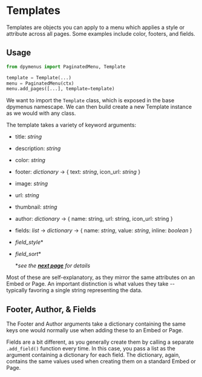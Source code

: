 # Templates

Templates are objects you can apply to a menu which applies a style or attribute across all pages. Some examples include color, footers, and fields.

## Usage

```python
from dpymenus import PaginatedMenu, Template

template = Template(...)
menu = PaginatedMenu(ctx)
menu.add_pages([...], template=template)
```

We want to import the `Template` class, which is exposed in the base dpymenus namescape. We can then build create a new Template instance as we would with any class.

The template takes a variety of keyword arguments:

- title: *string*
- description: *string*
- color: *string*
- footer: *dictionary* -> { text: *string*, icon_url: *string* }
- image: *string*
- url: *string*
- thumbnail: *string*
- author: *dictionary* -> { name: string, url: string, icon_url: string }
- fields: *list* -> *dictionary* -> { name: *string*, value: *string*, inline: *boolean* }
- *field_style**
- *field_sort**

    **see the **[next page](./field_overrides.md)** for details*

Most of these are self-explanatory, as they mirror the same attributes on an Embed or Page. An important distinction is what values they take -- typically favoring a single string representing the data.

## Footer, Author, & Fields

The Footer and Author arguments take a dictionary containing the same keys one would normally use when adding these to an Embed or Page.

Fields are a bit different, as you generally create them by calling a separate `.add_field()` function every time. In this case, you pass a list as the argument containing a dictionary for each field. The dictionary, again, contains the same values used when creating them on a standard Embed or Page.
